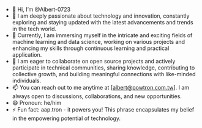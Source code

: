 - 👋 Hi, I’m @Albert-0723
- 👀 I am deeply passionate about technology and innovation, constantly exploring and staying updated with the latest advancements and trends in the tech world.
- 🌱 Currently, I am immersing myself in the intricate and exciting fields of machine learning and data science, working on various projects and enhancing my skills through continuous learning and practical application.
- 💞️ I am eager to collaborate on open source projects and actively participate in technical communities, sharing knowledge, contributing to collective growth, and building meaningful connections with like-minded individuals.
- 📫 You can reach out to me anytime at [albert@powtron.com.tw]. I am always open to discussions, collaborations, and new opportunities.
- 😄 Pronoun: he/him
- ⚡ Fun fact: aap.tron - it powers you! This phrase encapsulates my belief in the empowering potential of technology.

<!---
Albert-0723/Albert-0723 is a ✨ special ✨ repository because its `README.md` (this file) appears on your GitHub profile.
You can click the Preview link to take a look at your changes.
--->

